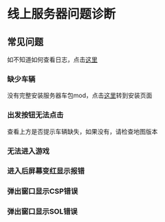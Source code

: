 # 线上服务器问题诊断



## 常见问题

如不知道如何查看日志，点击[这里]()

### 缺少车辆

没有完整安装服务器车包mod，点击[这里]()转到安装页面

### 出发按钮无法点击

查看上方是否提示车辆缺失，如果没有，请检查地图版本

### 无法进入游戏

### 进入后屏幕变红显示报错

### 弹出窗口显示CSP错误

### 弹出窗口显示SOL错误